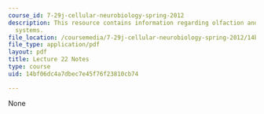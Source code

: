 ```yaml
---
course_id: 7-29j-cellular-neurobiology-spring-2012
description: This resource contains information regarding olfaction and other sensory
  systems.
file_location: /coursemedia/7-29j-cellular-neurobiology-spring-2012/14bf06dc4a7dbec7e45f76f23810cb74_MIT7_29JS12_lecture22.pdf
file_type: application/pdf
layout: pdf
title: Lecture 22 Notes
type: course
uid: 14bf06dc4a7dbec7e45f76f23810cb74

---
```

None